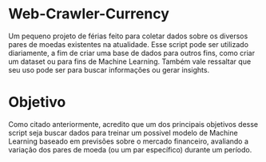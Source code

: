# Web-Crawler-Currency
Um pequeno projeto de férias feito para coletar dados sobre os diversos pares de moedas existentes na atualidade. Esse script pode ser utilizado diariamente, a fim de criar uma base de dados para outros fins, como criar um dataset ou para fins de Machine Learning. Também vale ressaltar que seu uso pode ser para buscar informações ou gerar insights.

# Objetivo
Como citado anteriormente, acredito que um dos principais objetivos desse script seja buscar dados para treinar um possivel modelo de Machine Learning baseado em previsões sobre o mercado financeiro, avaliando a variação dos pares de moeda (ou um par específico) durante um período.
